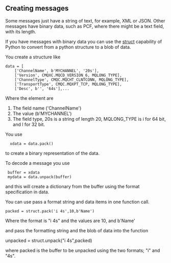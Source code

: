 ## Creating messages
Some messages just have a string of text, for example, XML or JSON.  Other messages have binary data, such as PCF, where there might be a text field, with its length.

If you have messages with binary data you can use the [struct](https://docs.python.org/3/library/struct.html) capability of Python to convert from a python structure to a blob of data.

You create a structure like

    data = [ 
        ['ChannelName', b'MYCHANNEL', '20s'], 
        ['Version', CMQXC.MQCD_VERSION_6, MQLONG_TYPE], 
        ['ChannelType', CMQC.MQCHT_CLNTCONN, MQLONG_TYPE], 
        ['TransportType', CMQC.MQXPT_TCP, MQLONG_TYPE], 
        ['Desc', b'', '64s'],...

Where the element are

1. The field name ('ChannelName')
2. The value (b'MYCHANNEL')
3. The field type, 20s is a string of length 20, MQLONG_TYPE is i for 64 bit, and l for 32 bit.

You use 
    
      xdata = data.pack()

to create a binary representation of the data.

To decode a message you use
   
     buffer = xdata
     mydata = data.unpack(buffer)

and this will create a dictionary from the buffer using the format specification in data.

You can use pass a format string and data items in one function call.

    packed = struct.pack('i 4s',10,b'Name')
Where the format is "i 4s" and the values are 10, and b'Name'

and pass the formatting string and the blob of data into the function

   unpacked = struct.unpack("i 4s",packed)

where packed is the buffer to be unpacked using the two formats; "i" and "4s".